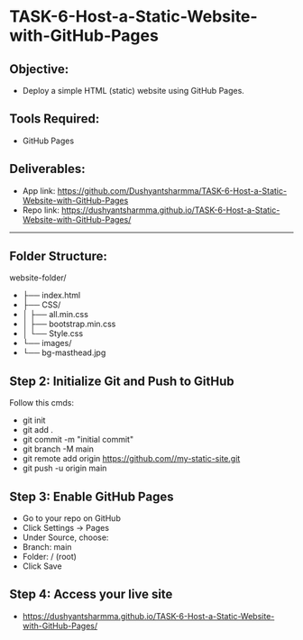 # TASK-6-Host-a-Static-Website-with-GitHub-Pages

## Objective:
- Deploy a simple HTML (static) website using GitHub Pages.

## Tools Required:
- GitHub Pages

## Deliverables:
- App link: https://github.com/Dushyantsharmma/TASK-6-Host-a-Static-Website-with-GitHub-Pages
- Repo link: https://dushyantsharmma.github.io/TASK-6-Host-a-Static-Website-with-GitHub-Pages/

---

## Folder Structure:
website-folder/
- ├── index.html
- ├── CSS/
- │   ├── all.min.css
- │   ├── bootstrap.min.css
- │   └── Style.css
- └── images/
-    └── bg-masthead.jpg


## Step 2: Initialize Git and Push to GitHub

Follow this cmds:
- git init
- git add .
- git commit -m "initial commit"
- git branch -M main
- git remote add origin https://github.com//my-static-site.git
- git push -u origin main


## Step 3: Enable GitHub Pages

- Go to your repo on GitHub
- Click Settings → Pages
- Under Source, choose:
- Branch: main
- Folder: / (root)
- Click Save

## Step 4: Access your live site
- https://dushyantsharmma.github.io/TASK-6-Host-a-Static-Website-with-GitHub-Pages/

